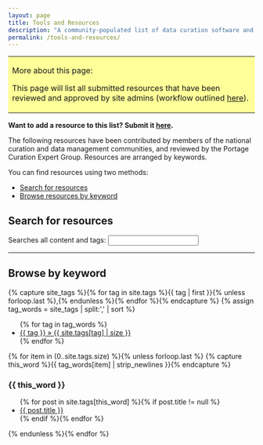 ```yaml
---
layout: page
title: Tools and Resources  
description: "A community-populated list of data curation software and guidance materials."
permalink: /tools-and-resources/
---
```


<table style="background-color: #ffff99;">
<tbody>
<tr>
<td>
<p><span>More about this page:</span></p>
<p>This page will list all submitted resources that have been reviewed and approved by site admins (workflow outlined <a href="https://github.com/portage-CEG/portage-ceg.github.io/blob/master/README.md">here</a>).</p>
</td>
</tr>
</tbody>
</table>

**Want to add a resource to this list? Submit it [here](/submit-a-resource).**

The following resources have been contributed by members of the national curation and data management communities, and reviewed by the Portage Curation Expert Group. Resources are arranged by keywords. 

You can find resources using two methods: 
* [Search for resources](#search-for-resources)
* [Browse resources by keyword](#browse-by-keyword)

## Search for resources
<form id="site_search">

<p>Searches all content and tags:
<input id="search" type="text"/></p></form>

<hr>

<div id="results"></div>
<ul id="search_results"></ul>
<script src="{{site.baseurl}}/js/elasticlunr.min.js"></script>
<script src="https://ajax.googleapis.com/ajax/libs/jquery/1.11.3/jquery.min.js"></script>
<script src="{{site.baseurl}}/js/search.js"></script>

## Browse by keyword

{% capture site_tags %}{% for tag in site.tags %}{{ tag | first }}{% unless forloop.last %},{% endunless %}{% endfor %}{% endcapture %}
{% assign tag_words = site_tags | split:',' | sort %}

<div id="tags">
  <ul class="tags">
  {% for tag in tag_words %}
    <li><a href="#{{ tag | cgi_escape }}">{{ tag }} &raquo; <span>{{ site.tags[tag] | size }}</span></a></li>
  {% endfor %}
  </ul>

  {% for item in (0..site.tags.size) %}{% unless forloop.last %}
    {% capture this_word %}{{ tag_words[item] | strip_newlines }}{% endcapture %}
  <h3 id="{{ this_word | cgi_escape }}">{{ this_word }}</h3>
  <ul class="posts">
    {% for post in site.tags[this_word] %}{% if post.title != null %}
    <li itemscope><a href="{{ post.url }}">{{ post.title }}</a></li>
    {% endif %}{% endfor %}
  </ul>
  {% endunless %}{% endfor %}
</div>



